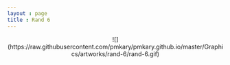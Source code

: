 ```yaml
---
layout : page
title : Rand 6
---
```


<center>
	![](https://raw.githubusercontent.com/pmkary/pmkary.github.io/master/Graphics/artworks/rand-6/rand-6.gif)
</center>
